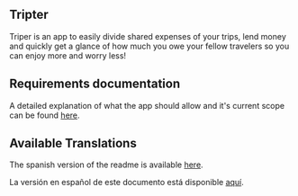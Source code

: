 ## Tripter
Triper is an app to easily divide shared expenses of your trips, lend money and quickly get a glance of how much you owe your fellow travelers so you can enjoy more and worry less!

## Requirements documentation

A detailed explanation of what the app should allow and it's current scope can be found [here](./docs/REQUIREMENTS.md).

## Available Translations

The spanish version of the readme is available [here](./docs/README_es.md).

La versión en español de este documento está disponible [aquí](./docs/README_es.md).

